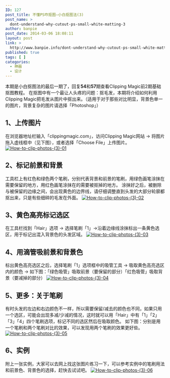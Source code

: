 ```yaml
---
ID: 127
post_title: 不懂PS咋抠图—小白抠图法(3)
post_name: >
  dont-understand-why-cutout-ps-small-white-matting-3
author: banpie
post_date: 2014-03-06 18:08:11
layout: post
link: >
  http://www.banpie.info/dont-understand-why-cutout-ps-small-white-matting-3/
published: true
tags: [ ]
categories:
  - 神器
  - 设计
---
```

本期是小白抠图法的最后一期了，回复**54**和**57**期查看Clipping Magic前2期基础抠图教程。 在抠图中有一个最让人头疼的问题：抠毛发，本期将介绍如何利用Clipping Magic把毛发从图片中抠出来。（适用于对于那些对比明显，背景色单一的图片，背景复杂的图片请选择「Photoshop」）

## 1、上传图片

在浏览器地址栏输入「clippingmagic.com」，访问Clipping Magic网站 -> 将图片拖入虚线框中（见下图），或者选择「Choose File」上传图片。 [![How-to-clip-photos-(3)-01][1]][1]

## 2、标记前景和背景

工具栏上有红色和绿色两个笔刷，分别代表背景和前景的笔刷，用绿色画笔涂抹在需要保留的地方，用红色画笔涂抹在的需要被抠掉的地方。 涂抹好之后，被删除与被保留的边缘之间，会出现黄色的边界线，请仔细调整直到头发的大部分轮廓都抠出来，只是有些细碎的毛发在外面。 [![How-to-clip-photos-(3)-02][2]][2]

## 3、黄色高亮标记选区

在工具栏找到「Hair」选项 -> 选择笔刷「1」->沿着边缘线涂抹标出一条黄色选区，用于标记出混入背景色的头发区域。 [![How-to-clip-photos-(3)-03][3]][3]

## 4、用滴管吸前景和背景色

标出黄色高亮选区之后，选择笔刷「1」选项框中的吸管工具 -> 吸取黄色高亮选区内的颜色 -> 如下图：「绿色吸管」吸取前景（要保留的部分）「红色吸管」吸取背景（要减掉的部分） [![How-to-clip-photos-(3)-04][4]][4]

## 5、更多：关于笔刷

有时头发的左边和右边颜色不一样，所以需要保留/减去的颜色也不同，如果只用一个选区，可能会出现多减/少减的情况，这时就可以用「Hair」中有「1」「2」「3」「4」四个笔刷选项，标记不同的选区然后在吸取颜色。 如下图：分别是用一个笔刷和两个笔刷对比的效果，可以发现用两个笔刷的效果更好些。 [![How-to-clip-photos-(3)-05][5]][5]

## 6、实例

附上一张实例，大家可以去网上找这张图片练习一下，可以参考实例中的笔刷用法和前景色、背景色的选择，赶快去试试吧。 [![How-to-clip-photos-(3)-06][6]][6]

 [1]: http://www.banpie.info/wp-content/uploads/2018/11/How-to-clip-photos-3-01.jpg
 [2]: http://7arnhx.com1.z0.glb.clouddn.com/wp-content/uploads/2014/03/How-to-clip-photos-3-02.jpg
 [3]: http://7arnhx.com1.z0.glb.clouddn.com/wp-content/uploads/2014/03/How-to-clip-photos-3-03.jpg
 [4]: http://7arnhx.com1.z0.glb.clouddn.com/wp-content/uploads/2014/03/How-to-clip-photos-3-04.jpg
 [5]: http://7arnhx.com1.z0.glb.clouddn.com/wp-content/uploads/2014/03/How-to-clip-photos-3-05.jpg
 [6]: http://7arnhx.com1.z0.glb.clouddn.com/wp-content/uploads/2014/03/How-to-clip-photos-3-06.jpg